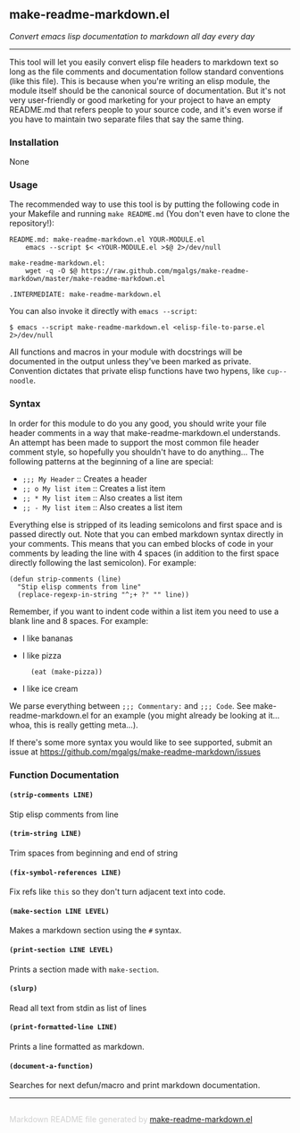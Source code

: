 ## make-readme-markdown.el
*Convert emacs lisp documentation to markdown all day every day*

---

This tool will let you easily convert elisp file headers to markdown text so
long as the file comments and documentation follow standard conventions
(like this file). This is because when you're writing an elisp module, the
module itself should be the canonical source of documentation. But it's not
very user-friendly or good marketing for your project to have an empty
README.md that refers people to your source code, and it's even worse if you
have to maintain two separate files that say the same thing.

### Installation


None

### Usage


The recommended way to use this tool is by putting the following code in
your Makefile and running `make README.md` (You don't even have to clone the
repository!):

    README.md: make-readme-markdown.el YOUR-MODULE.el
    	emacs --script $< <YOUR-MODULE.el >$@ 2>/dev/null

    make-readme-markdown.el:
    	wget -q -O $@ https://raw.github.com/mgalgs/make-readme-markdown/master/make-readme-markdown.el

    .INTERMEDIATE: make-readme-markdown.el

You can also invoke it directly with `emacs --script`:

    $ emacs --script make-readme-markdown.el <elisp-file-to-parse.el 2>/dev/null

All functions and macros in your module with docstrings will be documented
in the output unless they've been marked as private. Convention dictates
that private elisp functions have two hypens, like `cup--noodle`.

### Syntax


In order for this module to do you any good, you should write your
file header comments in a way that make-readme-markdown.el
understands. An attempt has been made to support the most common
file header comment style, so hopefully you shouldn't have to do
anything... The following patterns at the beginning of a line are
special:

* `;;; My Header` :: Creates a header
* `;; o My list item` :: Creates a list item
* `;; * My list item` :: Also creates a list item
* `;; - My list item` :: Also creates a list item

Everything else is stripped of its leading semicolons and first
space and is passed directly out. Note that you can embed markdown
syntax directly in your comments. This means that you can embed
blocks of code in your comments by leading the line with 4 spaces
(in addition to the first space directly following the last
semicolon). For example:

    (defun strip-comments (line)
      "Stip elisp comments from line"
      (replace-regexp-in-string "^;+ ?" "" line))

Remember, if you want to indent code within a list item you need to use
a blank line and 8 spaces. For example:

* I like bananas
* I like pizza

        (eat (make-pizza))

* I like ice cream

We parse everything between `;;; Commentary:` and `;;; Code`. See
make-readme-markdown.el for an example (you might already be
looking at it... whoa, this is really getting meta...).

If there's some more syntax you would like to see supported, submit
an issue at https://github.com/mgalgs/make-readme-markdown/issues

### Function Documentation


#### `(strip-comments LINE)`

Stip elisp comments from line

#### `(trim-string LINE)`

Trim spaces from beginning and end of string

#### `(fix-symbol-references LINE)`

Fix refs like `this` so they don't turn adjacent text into code.

#### `(make-section LINE LEVEL)`

Makes a markdown section using the `#` syntax.

#### `(print-section LINE LEVEL)`

Prints a section made with `make-section`.

#### `(slurp)`

Read all text from stdin as list of lines

#### `(print-formatted-line LINE)`

Prints a line formatted as markdown.

#### `(document-a-function)`

Searches for next defun/macro and print markdown documentation.

-----
<div style="padding-top:15px;color: #d0d0d0;">
Markdown README file generated by
<a href="https://github.com/mgalgs/make-readme-markdown">make-readme-markdown.el</a>
</div>
